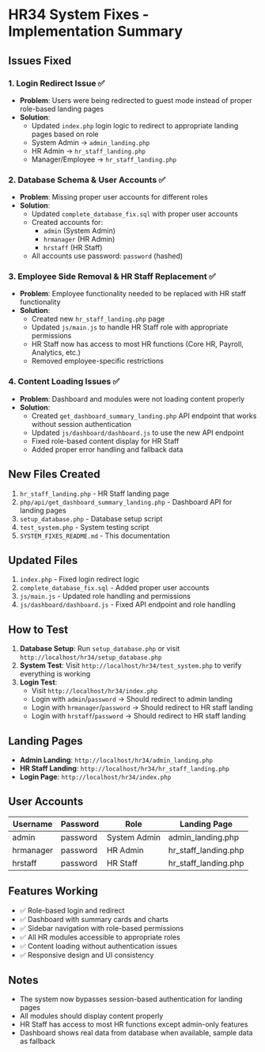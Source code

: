# HR34 System Fixes - Implementation Summary

## Issues Fixed

### 1. Login Redirect Issue ✅
- **Problem**: Users were being redirected to guest mode instead of proper role-based landing pages
- **Solution**: 
  - Updated `index.php` login logic to redirect to appropriate landing pages based on role
  - System Admin → `admin_landing.php`
  - HR Admin → `hr_staff_landing.php`
  - Manager/Employee → `hr_staff_landing.php`

### 2. Database Schema & User Accounts ✅
- **Problem**: Missing proper user accounts for different roles
- **Solution**:
  - Updated `complete_database_fix.sql` with proper user accounts
  - Created accounts for:
    - `admin` (System Admin)
    - `hrmanager` (HR Admin) 
    - `hrstaff` (HR Staff)
  - All accounts use password: `password` (hashed)

### 3. Employee Side Removal & HR Staff Replacement ✅
- **Problem**: Employee functionality needed to be replaced with HR staff functionality
- **Solution**:
  - Created new `hr_staff_landing.php` page
  - Updated `js/main.js` to handle HR Staff role with appropriate permissions
  - HR Staff now has access to most HR functions (Core HR, Payroll, Analytics, etc.)
  - Removed employee-specific restrictions

### 4. Content Loading Issues ✅
- **Problem**: Dashboard and modules were not loading content properly
- **Solution**:
  - Created `get_dashboard_summary_landing.php` API endpoint that works without session authentication
  - Updated `js/dashboard/dashboard.js` to use the new API endpoint
  - Fixed role-based content display for HR Staff
  - Added proper error handling and fallback data

## New Files Created

1. `hr_staff_landing.php` - HR Staff landing page
2. `php/api/get_dashboard_summary_landing.php` - Dashboard API for landing pages
3. `setup_database.php` - Database setup script
4. `test_system.php` - System testing script
5. `SYSTEM_FIXES_README.md` - This documentation

## Updated Files

1. `index.php` - Fixed login redirect logic
2. `complete_database_fix.sql` - Added proper user accounts
3. `js/main.js` - Updated role handling and permissions
4. `js/dashboard/dashboard.js` - Fixed API endpoint and role handling

## How to Test

1. **Database Setup**: Run `setup_database.php` or visit `http://localhost/hr34/setup_database.php`
2. **System Test**: Visit `http://localhost/hr34/test_system.php` to verify everything is working
3. **Login Test**: 
   - Visit `http://localhost/hr34/index.php`
   - Login with `admin`/`password` → Should redirect to admin landing
   - Login with `hrmanager`/`password` → Should redirect to HR staff landing
   - Login with `hrstaff`/`password` → Should redirect to HR staff landing

## Landing Pages

- **Admin Landing**: `http://localhost/hr34/admin_landing.php`
- **HR Staff Landing**: `http://localhost/hr34/hr_staff_landing.php`
- **Login Page**: `http://localhost/hr34/index.php`

## User Accounts

| Username | Password | Role | Landing Page |
|----------|----------|------|--------------|
| admin | password | System Admin | admin_landing.php |
| hrmanager | password | HR Admin | hr_staff_landing.php |
| hrstaff | password | HR Staff | hr_staff_landing.php |

## Features Working

- ✅ Role-based login and redirect
- ✅ Dashboard with summary cards and charts
- ✅ Sidebar navigation with role-based permissions
- ✅ All HR modules accessible to appropriate roles
- ✅ Content loading without authentication issues
- ✅ Responsive design and UI consistency

## Notes

- The system now bypasses session-based authentication for landing pages
- All modules should display content properly
- HR Staff has access to most HR functions except admin-only features
- Dashboard shows real data from database when available, sample data as fallback

